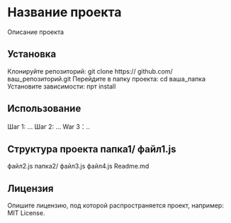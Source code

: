 # Название проекта
Описание проекта
## Установка
﻿﻿﻿Клонируйте репозиторий: git clone https:// github.com/ваш_репозиторий.git
﻿﻿﻿Перейдите в папку проекта: cd ваша_папка
﻿﻿﻿Установите зависимости: прт install
## Использование
﻿﻿Шаг 1: ...
﻿﻿Шаг 2: ...
﻿﻿War 3：..
## Структура проекта папка1/ файл1.js
файл2.js
папка2/ файл3.js
файл4.js
Readme.md
## Лицензия
Опишите лицензию, под которой
распространяется проект, например: МІТ
License.
